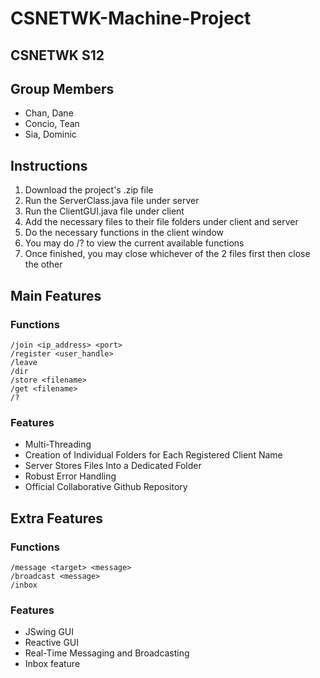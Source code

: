# CSNETWK-Machine-Project



## CSNETWK S12

## Group Members
- Chan, Dane
- Concio, Tean
- Sia, Dominic



## Instructions
1. Download the project's .zip file
2. Run the ServerClass.java file under server
3. Run the ClientGUI.java file under client
4. Add the necessary files to their file folders under client and server
5. Do the necessary functions in the client window
6. You may do /? to view the current available functions
7. Once finished, you may close whichever of the 2 files first then close the other



## Main Features

### Functions
    /join <ip_address> <port>
    /register <user_handle>
    /leave
    /dir
    /store <filename>
    /get <filename>
    /?

### Features
- Multi-Threading
- Creation of Individual Folders for Each Registered Client Name
- Server Stores Files Into a Dedicated Folder
- Robust Error Handling
- Official Collaborative Github Repository



## Extra Features

### Functions
    /message <target> <message>
    /broadcast <message>
    /inbox

### Features
- JSwing GUI
- Reactive GUI
- Real-Time Messaging and Broadcasting
- Inbox feature